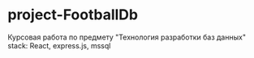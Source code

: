 # project-FootballDb
Курсовая работа по предмету "Технология разработки баз данных"
stack: React, express.js, mssql
